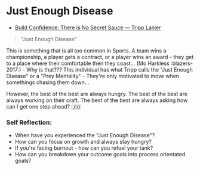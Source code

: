 # Just Enough Disease

- [Build Confidence: There is No Secret Sauce — Tripp Lanier](https://www.thenewmanpodcast.com/2021/03/build-confidence/)

> "Just Enough Disease"
> 
This is something that is all too common in Sports. A team wins a championship, a player gets a contract, or a player wins an award - they get to a place where their comfortable then they coast... (Mo Harkless :blazers-2017:) - Why is that??? This individual has what Tripp calls the "Just Enough Disease" or a "Prey Mentality" - They're only motivated to move when somethings chasing them down...

However, the best of the best are always hungry. The best of the best are always working on their craft. The best of the best are always asking how can I get one step ahead? :jordan:

### Self Reflection:
- When have you experienced the "Just Enough Disease"?
- How can you focus on growth and always stay hungry?
- If you're facing burnout - how can you refuel your tank?
- How can you breakdown your outcome goals into process orientated goals?
